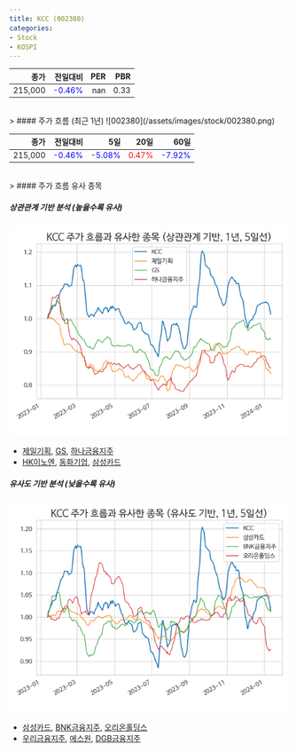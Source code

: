 ```yaml
---
title: KCC (002380)
categories:
- Stock
- KOSPI
---
```


|종가|전일대비|PER|PBR|
|---:|-------:|--:|---:|
|215,000|<span style="color: blue">-0.46%</span>|nan|0.33|

<!-- more -->
<br>
> #### 주가 흐름 (최근 1년)
![002380](/assets/images/stock/002380.png)

|종가|전일대비|5일|20일|60일|
|---:|-------:|--:|---:|---:|
|215,000|<span style="color: blue">-0.46%</span>|<span style="color: blue">-5.08%</span>|<span style="color: red">0.47%</span>|<span style="color: blue">-7.92%</span>|

<br>
> #### 주가 흐름 유사 종목

##### 상관관계 기반 분석 (높을수록 유사)
![002380](/assets/images/stock/002380_corr.png)
- [제일기획](/030000/), [GS](/078930/), [하나금융지주](/086790/)
- [HK이노엔](/195940/), [동화기업](/025900/), [삼성카드](/029780/)

##### 유사도 기반 분석 (낮을수록 유사)	
![002380](/assets/images/stock/002380_sim.png)
- [삼성카드](/029780/), [BNK금융지주](/138930/), [오리온홀딩스](/001800/)
- [우리금융지주](/316140/), [에스원](/012750/), [DGB금융지주](/139130/)